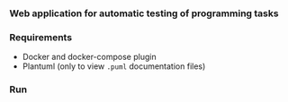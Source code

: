 ### Web application for automatic testing of programming tasks

### Requirements

- Docker and docker-compose plugin
- Plantuml (only to view `.puml` documentation files)

### Run

